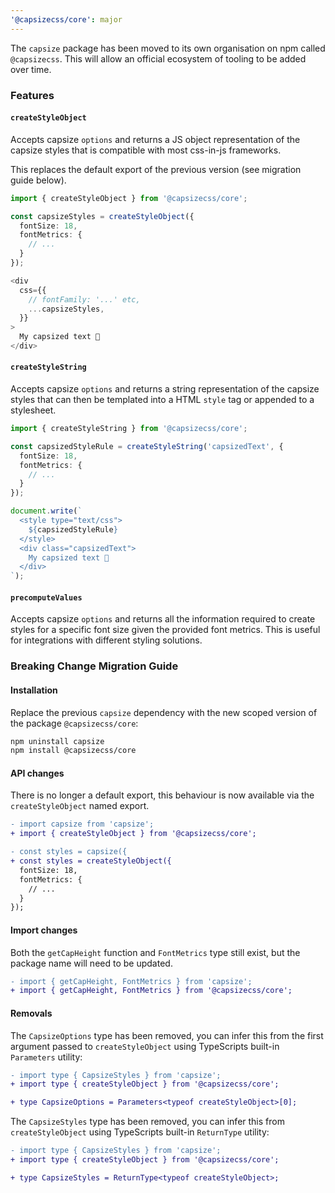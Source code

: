```yaml
---
'@capsizecss/core': major
---
```


The `capsize` package has been moved to its own organisation on npm called `@capsizecss`. This will allow an official ecosystem of tooling to be added over time.

### Features

#### `createStyleObject`

Accepts capsize `options` and returns a JS object representation of the capsize styles that is compatible with most css-in-js frameworks.

This replaces the default export of the previous version (see migration guide below).

```ts
import { createStyleObject } from '@capsizecss/core';

const capsizeStyles = createStyleObject({
  fontSize: 18,
  fontMetrics: {
    // ...
  }
});

<div
  css={{
    // fontFamily: '...' etc,
    ...capsizeStyles,
  }}
>
  My capsized text 🛶
</div>
```

#### `createStyleString`

Accepts capsize `options` and returns a string representation of the capsize styles that can then be templated into a HTML `style` tag or appended to a stylesheet.

```ts
import { createStyleString } from '@capsizecss/core';

const capsizedStyleRule = createStyleString('capsizedText', {
  fontSize: 18,
  fontMetrics: {
    // ...
  }
});

document.write(`
  <style type="text/css">
    ${capsizedStyleRule}
  </style>
  <div class="capsizedText">
    My capsized text 🛶
  </div>
`);
```

#### `precomputeValues`

Accepts capsize `options` and returns all the information required to create styles for a specific font size given the provided font metrics. This is useful for integrations with different styling solutions.

### Breaking Change Migration Guide

#### Installation

Replace the previous `capsize` dependency with the new scoped version of the package `@capsizecss/core`:

```bash
npm uninstall capsize
npm install @capsizecss/core
```

#### API changes

There is no longer a default export, this behaviour is now available via the `createStyleObject` named export.

```diff
- import capsize from 'capsize';
+ import { createStyleObject } from '@capsizecss/core';

- const styles = capsize({
+ const styles = createStyleObject({
  fontSize: 18,
  fontMetrics: {
    // ...
  }
});
```

#### Import changes

Both the `getCapHeight` function and `FontMetrics` type still exist, but the package name will need to be updated.

```diff
- import { getCapHeight, FontMetrics } from 'capsize';
+ import { getCapHeight, FontMetrics } from '@capsizecss/core';
```

#### Removals

The `CapsizeOptions` type has been removed, you can infer this from the first argument passed to `createStyleObject` using TypeScripts built-in `Parameters` utility:

```diff
- import type { CapsizeStyles } from 'capsize';
+ import type { createStyleObject } from '@capsizecss/core';

+ type CapsizeOptions = Parameters<typeof createStyleObject>[0];
```

The `CapsizeStyles` type has been removed, you can infer this from `createStyleObject` using TypeScripts built-in `ReturnType` utility:

```diff
- import type { CapsizeStyles } from 'capsize';
+ import type { createStyleObject } from '@capsizecss/core';

+ type CapsizeStyles = ReturnType<typeof createStyleObject>;
```
